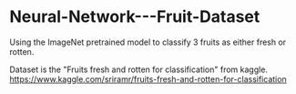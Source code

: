 # Neural-Network---Fruit-Dataset

Using the ImageNet pretrained model to classify 3 fruits as either fresh or rotten. 

Dataset is the "Fruits fresh and rotten for classification" from kaggle.
https://www.kaggle.com/sriramr/fruits-fresh-and-rotten-for-classification
